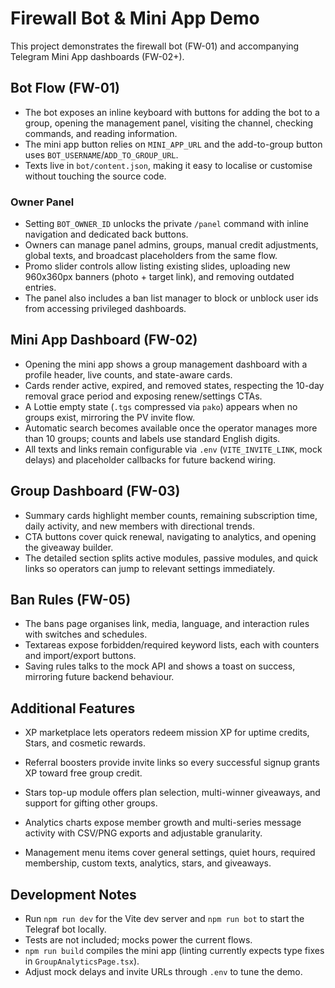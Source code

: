 # Firewall Bot & Mini App Demo

This project demonstrates the firewall bot (FW-01) and accompanying Telegram Mini App dashboards (FW-02+).

## Bot Flow (FW-01)

- The bot exposes an inline keyboard with buttons for adding the bot to a group, opening the management panel, visiting the channel, checking commands, and reading information.
- The mini app button relies on `MINI_APP_URL` and the add-to-group button uses `BOT_USERNAME`/`ADD_TO_GROUP_URL`.
- Texts live in `bot/content.json`, making it easy to localise or customise without touching the source code.

### Owner Panel

- Setting `BOT_OWNER_ID` unlocks the private `/panel` command with inline navigation and dedicated back buttons.
- Owners can manage panel admins, groups, manual credit adjustments, global texts, and broadcast placeholders from the same flow.
- Promo slider controls allow listing existing slides, uploading new 960x360px banners (photo + target link), and removing outdated entries.
- The panel also includes a ban list manager to block or unblock user ids from accessing privileged dashboards.

## Mini App Dashboard (FW-02)

- Opening the mini app shows a group management dashboard with a profile header, live counts, and state-aware cards.
- Cards render active, expired, and removed states, respecting the 10-day removal grace period and exposing renew/settings CTAs.
- A Lottie empty state (`.tgs` compressed via `pako`) appears when no groups exist, mirroring the PV invite flow.
- Automatic search becomes available once the operator manages more than 10 groups; counts and labels use standard English digits.
- All texts and links remain configurable via `.env` (`VITE_INVITE_LINK`, mock delays) and placeholder callbacks for future backend wiring.

## Group Dashboard (FW-03)

- Summary cards highlight member counts, remaining subscription time, daily activity, and new members with directional trends.
- CTA buttons cover quick renewal, navigating to analytics, and opening the giveaway builder.
- The detailed section splits active modules, passive modules, and quick links so operators can jump to relevant settings immediately.

## Ban Rules (FW-05)

- The bans page organises link, media, language, and interaction rules with switches and schedules.
- Textareas expose forbidden/required keyword lists, each with counters and import/export buttons.
- Saving rules talks to the mock API and shows a toast on success, mirroring future backend behaviour.

## Additional Features

- XP marketplace lets operators redeem mission XP for uptime credits, Stars, and cosmetic rewards.
- Referral boosters provide invite links so every successful signup grants XP toward free group credit.

- Stars top-up module offers plan selection, multi-winner giveaways, and support for gifting other groups.
- Analytics charts expose member growth and multi-series message activity with CSV/PNG exports and adjustable granularity.
- Management menu items cover general settings, quiet hours, required membership, custom texts, analytics, stars, and giveaways.

## Development Notes

- Run `npm run dev` for the Vite dev server and `npm run bot` to start the Telegraf bot locally.
- Tests are not included; mocks power the current flows.
- `npm run build` compiles the mini app (linting currently expects type fixes in `GroupAnalyticsPage.tsx`).
- Adjust mock delays and invite URLs through `.env` to tune the demo.


